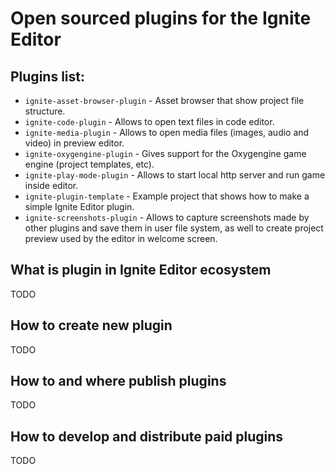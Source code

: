 # Open sourced plugins for the Ignite Editor

## Plugins list:
- `ignite-asset-browser-plugin` - Asset browser that show project file structure.
- `ignite-code-plugin` - Allows to open text files in code editor.
- `ignite-media-plugin` - Allows to open media files (images, audio and video)
  in preview editor.
- `ignite-oxygengine-plugin` - Gives support for the Oxygengine game engine
  (project templates, etc).
- `ignite-play-mode-plugin` - Allows to start local http server and run game
  inside editor.
- `ignite-plugin-template` - Example project that shows how to make a simple
  Ignite Editor plugin.
- `ignite-screenshots-plugin` - Allows to capture screenshots made by other
  plugins and save them in user file system, as well to create project preview
  used by the editor in welcome screen.

## What is plugin in Ignite Editor ecosystem
TODO

## How to create new plugin
TODO

## How to and where publish plugins
TODO

## How to develop and distribute paid plugins
TODO
